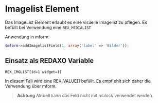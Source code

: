 # Imagelist Element

Das ImageList Element erlaubt es eine visuelle Imagelist zu pflegen. Es befüllt bei Verwendung eine `REX_MEDIALIST`   

Anwendung in mform: 

```php
$mform->addImagelistField(1, array('label' => 'Bilder'));
```

## Einsatz als REDAXO Variable

`REX_IMGLIST[id=1 widget=1] `

In diesem Fall wird eine REX_VALUE[] befüllt. Es empfiehlt sich daher die Verwendung über mform. 

> **Achtung** Aktuell kann das Feld nicht mit mblock verwendet werden. 
